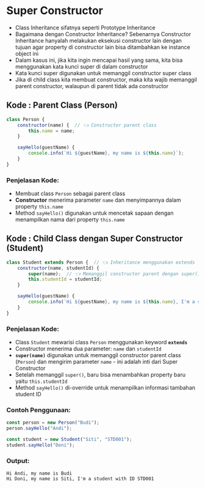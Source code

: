 # Super Constructor

- Class Inheritance sifatnya seperti Prototype Inheritance
- Bagaimana dengan Constructor Inheritance? Sebenarnya Constructor Inheritance hanyalah melakukan eksekusi constructor lain dengan tujuan agar property di constructor lain bisa ditambahkan ke instance object ini
- Dalam kasus ini, jika kita ingin mencapai hasil yang sama, kita bisa menggunakan kata kunci super di dalam constructor
- Kata kunci super digunakan untuk memanggil constructor super class
- Jika di child class kita membuat constructor, maka kita wajib memanggil parent constructor, walaupun di parent tidak ada constructor

## Kode : Parent Class (Person)

```javascript
class Person {
    constructor(name) {  // 👈 Constructor parent class
        this.name = name;
    }

    sayHello(guestName) {
        console.info(`Hi ${guestName}, my name is ${this.name}`);
    }
}
```

### Penjelasan Kode:
- Membuat class `Person` sebagai parent class
- **Constructor** menerima parameter `name` dan menyimpannya dalam property `this.name`
- Method `sayHello()` digunakan untuk mencetak sapaan dengan menampilkan nama dari property `this.name`

## Kode : Child Class dengan Super Constructor (Student)

```javascript
class Student extends Person {  // 👈 Inheritance menggunakan extends
    constructor(name, studentId) {
        super(name);  // 👈 Memanggil constructor parent dengan super()
        this.studentId = studentId;
    }

    sayHello(guestName) {
        console.info(`Hi ${guestName}, my name is ${this.name}, I'm a student with ID ${this.studentId}`);
    }
}
```

### Penjelasan Kode:
- Class `Student` mewarisi class `Person` menggunakan keyword **`extends`**
- Constructor menerima dua parameter: `name` dan `studentId`
- **`super(name)`** digunakan untuk memanggil constructor parent class (`Person`) dan mengirim parameter `name` - ini adalah inti dari Super Constructor
- Setelah memanggil `super()`, baru bisa menambahkan property baru yaitu `this.studentId`
- Method `sayHello()` di-override untuk menampilkan informasi tambahan student ID

### Contoh Penggunaan:

```javascript
const person = new Person("Budi");
person.sayHello("Andi");

const student = new Student("Siti", "STD001");
student.sayHello("Doni");
```

### Output:
```
Hi Andi, my name is Budi
Hi Doni, my name is Siti, I'm a student with ID STD001
```
